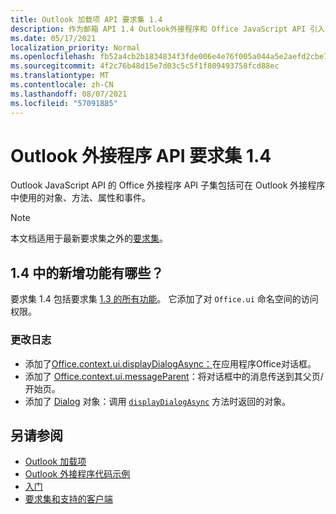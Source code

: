 ```yaml
---
title: Outlook 加载项 API 要求集 1.4
description: 作为邮箱 API 1.4 Outlook外接程序和 Office JavaScript API 引入的功能和 API。
ms.date: 05/17/2021
localization_priority: Normal
ms.openlocfilehash: fb52a4cb2b1834834f3fde006e4e76f005a044a5e2aefd2cbe789414cea6e29e
ms.sourcegitcommit: 4f2c76b48d15e7d03c5c5f1f809493758fcd88ec
ms.translationtype: MT
ms.contentlocale: zh-CN
ms.lasthandoff: 08/07/2021
ms.locfileid: "57091885"
---
```

# <a name="outlook-add-in-api-requirement-set-14"></a>Outlook 外接程序 API 要求集 1.4

Outlook JavaScript API 的 Office 外接程序 API 子集包括可在 Outlook 外接程序中使用的对象、方法、属性和事件。

> [!NOTE]
> 本文档适用于最新要求集之外的[要求集](../../requirement-sets/outlook-api-requirement-sets.md)。

## <a name="whats-new-in-14"></a>1.4 中的新增功能有哪些？

要求集 1.4 包括要求集 [1.3 的所有功能](../requirement-set-1.3/outlook-requirement-set-1.3.md)。 它添加了对 `Office.ui` 命名空间的访问权限。

### <a name="change-log"></a>更改日志

- 添加了[Office.context.ui.displayDialogAsync：](/javascript/api/office/office.ui#displayDialogAsync_startAddress__options__callback_)在应用程序Office对话框。
- 添加了 [Office.context.ui.messageParent](/javascript/api/office/office.ui#messageParent_message__messageOptions_)：将对话框中的消息传送到其父页/开始页。
- 添加了 [Dialog](/javascript/api/office/office.dialog) 对象：调用 [`displayDialogAsync`](/javascript/api/office/office.ui#displayDialogAsync_startAddress__options__callback_) 方法时返回的对象。

## <a name="see-also"></a>另请参阅

- [Outlook 加载项](../../../outlook/outlook-add-ins-overview.md)
- [Outlook 外接程序代码示例](https://developer.microsoft.com/outlook/gallery/?filterBy=Outlook,Samples,Add-ins)
- [入门](../../../quickstarts/outlook-quickstart.md)
- [要求集和支持的客户端](../../requirement-sets/outlook-api-requirement-sets.md)
